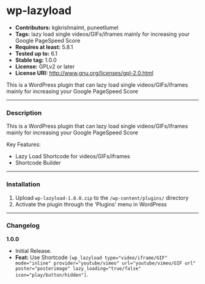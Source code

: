 # wp-lazyload
* **Contributors:** kgkrishnalmt, puneetlumel
* **Tags:** lazy load single videos/GIFs/iframes mainly for increasing your Google PageSpeed Score
* **Requires at least:** 5.8.1
* **Tested up to:** 6.1
* **Stable tag:** 1.0.0
* **License:** GPLv2 or later
* **License URI:** http://www.gnu.org/licenses/gpl-2.0.html

This is a WordPress plugin that can lazy load single videos/GIFs/iframes mainly for increasing your Google PageSpeed Score

---

### Description

This is a WordPress plugin that can lazy load single videos/GIFs/iframes mainly for increasing your Google PageSpeed Score

Key Features:
* Lazy Load Shortcode for videos/GIFs/iframes
* Shortcode Builder


---

### Installation

1. Upload `wp-lazyload-1.0.0.zip` to the `/wp-content/plugins/` directory
1. Activate the plugin through the 'Plugins' menu in WordPress

---

### Changelog

**1.0.0**
* Initial Release. 
* **Feat:** Use Shortcode `[wp_lazyload type="video/iframe/GIF" mode="inline" provider="youtube/vimeo" url="youtube/vimeo/GIF url" poster="posterimage" lazy_loading="true/false" icon="play/button/hidden"]`.